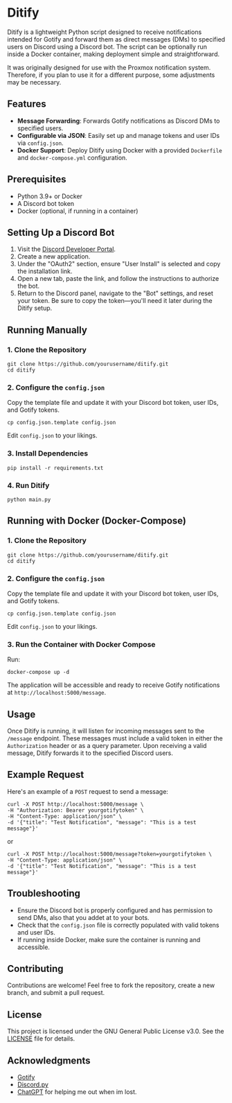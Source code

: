 # Ditify

Ditify is a lightweight Python script designed to receive notifications intended for Gotify and forward them as direct messages (DMs) to specified users on Discord using a Discord bot. The script can be optionally run inside a Docker container, making deployment simple and straightforward.

It was originally designed for use with the Proxmox notification system. Therefore, if you plan to use it for a different purpose, some adjustments may be necessary.

## Features

- **Message Forwarding**: Forwards Gotify notifications as Discord DMs to specified users.
- **Configurable via JSON**: Easily set up and manage tokens and user IDs via `config.json`.
- **Docker Support**: Deploy Ditify using Docker with a provided `Dockerfile` and `docker-compose.yml` configuration.

## Prerequisites

- Python 3.9+ or Docker
- A Discord bot token
- Docker (optional, if running in a container)

## Setting Up a Discord Bot

1. Visit the [Discord Developer Portal](https://discord.com/developers/applications).
2. Create a new application.
3. Under the "OAuth2" section, ensure "User Install" is selected and copy the installation link.
4. Open a new tab, paste the link, and follow the instructions to authorize the bot.
5. Return to the Discord panel, navigate to the "Bot" settings, and reset your token. Be sure to copy the token—you'll need it later during the Ditify setup.

## Running Manually

### 1. Clone the Repository

```
git clone https://github.com/yourusername/ditify.git
cd ditify
```

### 2. Configure the `config.json`

Copy the template file and update it with your Discord bot token, user IDs, and Gotify tokens.

```
cp config.json.template config.json
```

Edit `config.json` to your likings.


### 3. Install Dependencies

```
pip install -r requirements.txt
```

### 4. Run Ditify

```
python main.py
```

## Running with Docker (Docker-Compose)

### 1. Clone the Repository

```
git clone https://github.com/yourusername/ditify.git
cd ditify
```

### 2. Configure the `config.json`

Copy the template file and update it with your Discord bot token, user IDs, and Gotify tokens.

```
cp config.json.template config.json
```

Edit `config.json` to your likings.

### 3. Run the Container with Docker Compose

Run:

```
docker-compose up -d
```

The application will be accessible and ready to receive Gotify notifications at `http://localhost:5000/message`.

## Usage

Once Ditify is running, it will listen for incoming messages sent to the `/message` endpoint. These messages must include a valid token in either the `Authorization` header or as a query parameter. Upon receiving a valid message, Ditify forwards it to the specified Discord users.

## Example Request

Here's an example of a `POST` request to send a message:

```
curl -X POST http://localhost:5000/message \
-H "Authorization: Bearer yourgotifytoken" \
-H "Content-Type: application/json" \
-d '{"title": "Test Notification", "message": "This is a test message"}'
```
or
```
curl -X POST http://localhost:5000/message?token=yourgotifytoken \
-H "Content-Type: application/json" \
-d '{"title": "Test Notification", "message": "This is a test message"}'
```

## Troubleshooting

- Ensure the Discord bot is properly configured and has permission to send DMs, also that you addet at to your bots.
- Check that the `config.json` file is correctly populated with valid tokens and user IDs.
- If running inside Docker, make sure the container is running and accessible.

## Contributing

Contributions are welcome! Feel free to fork the repository, create a new branch, and submit a pull request.

## License

This project is licensed under the GNU General Public License v3.0. See the [LICENSE](LICENSE) file for details.

## Acknowledgments

- [Gotify](https://gotify.net)
- [Discord.py](https://discordpy.readthedocs.io)
- [ChatGPT](https://chatgpt.com/) for helping me out when im lost.
